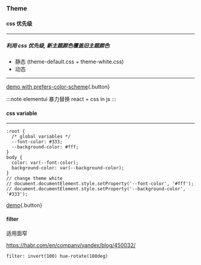 

<slide :class="size-80 aligncenter">


###  Theme


<slide :class="size-80 aligncenter">


#### css 优先级
---


##### 利用 css 优先级, 新主题颜色覆盖旧主题颜色


- 静态  (theme-default.css + theme-white.css)
- 动态

---

[demo with prefers-color-scheme](https://codepen.io/houfeng0923/pen/bPNOVM?&editable=true){.button}

:::note
elementui 暴力替换
react + css in js
:::


<slide :class="size-80 aligncenter">

#### css variable

----

```
:root {
  /* global variables */
  --font-color: #333;
  --background-color: #fff;
}
body {
  color: var(--font-color);
  background-color: var(--background-color);
}
// change theme white
// document.documentElement.style.setProperty('--font-color', '#fff');
// document.documentElement.style.setProperty('--background-color', '#333');
```


[demo](https://codepen.io/danhearn/full/QpPjrK){.button}

<slide :class="size-80 aligncenter">

#### filter

适用面窄

https://habr.com/en/company/yandex/blog/450032/

```
filter: invert(100) hue-rotate(180deg)
```
